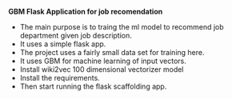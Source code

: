 **GBM Flask Application for job recomendation**

* The main purpose is to traing the ml model to recommend job department given job description. 
* It uses a simple flask app.
* The project uses a fairly small data set for training here.
* It uses GBM for machine learning of input vectors.
* Install wiki2vec 100 dimensional vectorizer model
* Install the requirements.
* Then start running the flask scaffolding app.
